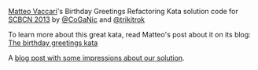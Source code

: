 [Matteo Vaccari](http://matteo.vaccari.name/blog/)'s Birthday Greetings Refactoring Kata solution code for [SCBCN 2013](http://softwarecraftsmanshipbarcelona.org/) by [@CoGaNic](https://twitter.com/CoGaNic) and [@trikitrok](https://twitter.com/trikitrok)

To learn more about this great kata, read Matteo's post about it on its blog: 
<br>
[The birthday greetings kata](http://matteo.vaccari.name/blog/archives/154)

A [blog post with some impressions about our solution](http://garajeando.blogspot.com.es/2013/05/kata-birthday-greetings.html).
